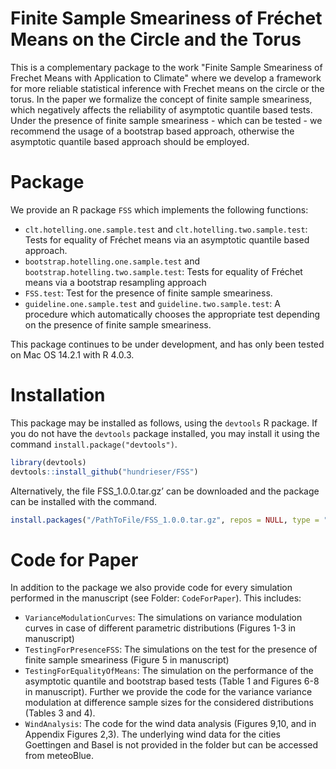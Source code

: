 # Finite Sample Smeariness of Fréchet Means on the Circle and the Torus

This is a complementary package to the work "Finite Sample Smeariness of Frechet Means with Application to Climate" where we develop a framework for more reliable statistical inference with Frechet means on the circle or the torus. In the paper we formalize the concept of finite sample smeariness, which negatively affects the reliability of asymptotic quantile based tests. Under the presence of finite sample smeariness - which can be tested - we recommend the usage of a bootstrap based approach, otherwise the asymptotic quantile based approach should be employed. 


# Package
We provide an R package `FSS` which implements the following functions:
+ `clt.hotelling.one.sample.test` and `clt.hotelling.two.sample.test`: Tests for equality of Fréchet means via an asymptotic quantile based approach. 
+ `bootstrap.hotelling.one.sample.test` and `bootstrap.hotelling.two.sample.test`: Tests for equality of Fréchet means via a bootstrap resampling approach
+ `FSS.test`: Test for the presence of finite sample smeariness. 
+ `guideline.one.sample.test` and `guideline.two.sample.test`: A  procedure which automatically chooses the appropriate test depending on the presence of finite sample smeariness. 

This package continues to be under development, and has only been tested on Mac OS 14.2.1 with R 4.0.3. 

# Installation
This package may be installed as follows, using the `devtools` R package. If you do not have the `devtools`
package installed, you may install it using the command `install.package("devtools")`.
```r
library(devtools)
devtools::install_github("hundrieser/FSS")
```
Alternatively, the file FSS_1.0.0.tar.gz’ can be downloaded and the package can be installed with the command.
```r
install.packages("/PathToFile/FSS_1.0.0.tar.gz", repos = NULL, type = "source")
```

# Code for Paper
In addition to the package we also provide code for every simulation performed in the manuscript (see Folder: `CodeForPaper`). This includes:
+ `VarianceModulationCurves`: The simulations on variance modulation curves in case of different parametric distributions (Figures 1-3 in manuscript)
+ `TestingForPresenceFSS`: The simulations on the test for the presence of finite sample smeariness (Figure 5 in manuscript)
+ `TestingForEqualityOfMeans`: The simulation on the performance of the asymptotic quantile and bootstrap based tests (Table 1 and Figures 6-8 in manuscript). Further we provide the code for the variance variance modulation at difference sample sizes for the considered distributions (Tables 3 and 4). 
+ `WindAnalysis`: The code for the wind data analysis (Figures 9,10, and in Appendix Figures 2,3). The underlying wind data for the cities Goettingen and Basel is not provided in the folder but can be accessed from meteoBlue. 